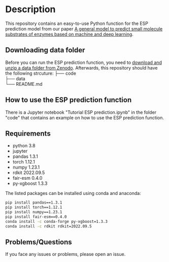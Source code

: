 # Description
This repository contains an easy-to-use Python function for the ESP prediction model from our paper [A general model to predict small molecule substrates of enzymes based on machine and deep learning](https://doi.org/10.1038/s41467-023-38347-2). 


## Downloading data folder
Before you can run the ESP prediction function, you need to [download and unzip a data folder from Zenodo](https://doi.org/10.5281/zenodo.7981153). Afterwards, this repository should have the following strcuture:
    ├── code                   
    ├── data                    
    └── README.md

## How to use the ESP prediction function
There is a Jupyter notebook "Tutorial ESP prediction.ipynb" in the folder "code" that contains an example on how to use the ESP prediction function.

## Requirements

- python 3.8
- jupyter
- pandas 1.3.1
- torch 1.12.1
- numpy 1.23.1
- rdkit 2022.09.5
- fair-esm 0.4.0
- py-xgboost 1.3.3

The listed packages can be installed using conda and anaconda:

```bash
pip install pandas==1.3.1
pip install torch==1.12.1
pip install numpy==1.23.1
pip install fair-esm==0.4.0
conda install -c conda-forge py-xgboost=1.3.3
conda install -c rdkit rdkit=2022.09.5
```


## Problems/Questions
If you face any issues or problems, please open an issue.

